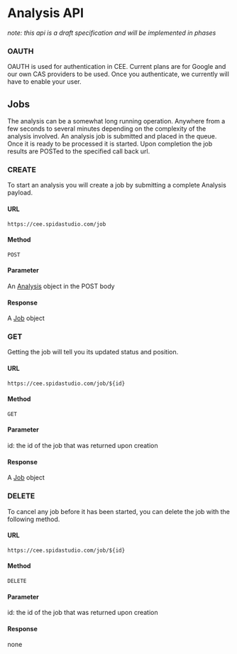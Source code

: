 Analysis API 
===========

_note: this api is a draft specification and will be implemented in phases_

### OAUTH

OAUTH is used for authentication in CEE.  Current plans are for Google and our own CAS providers to be used. Once you authenticate, we currently will have to enable your user.

Jobs
----

The analysis can be a somewhat long running operation.  Anywhere from a few seconds to several minutes depending on the complexity of the analysis involved.  An analysis job is submitted and placed in the queue.  Once it is ready to be processed it is started.  Upon completion the job results are POSTed to the specified call back url.  

### CREATE

To start an analysis you will create a job by submitting a complete Analysis payload.

#### URL

    https://cee.spidastudio.com/job

#### Method

    POST

#### Parameter

An [Analysis](../../resources/schema/spidacalc/cee/analysis.schema) object in the POST body

#### Response

A [Job](../../resources/schema/spidacalc/cee/job.schema) object

### GET

Getting the job will tell you its updated status and position.

#### URL

    https://cee.spidastudio.com/job/${id}

#### Method

    GET

#### Parameter

  id: the id of the job that was returned upon creation

#### Response

  A [Job](../../resources/schema/spidacalc/cee/job.schema) object

### DELETE

To cancel any job before it has been started, you can delete the job with the following method.

#### URL

    https://cee.spidastudio.com/job/${id}

#### Method

    DELETE

#### Parameter

id: the id of the job that was returned upon creation

#### Response

none
